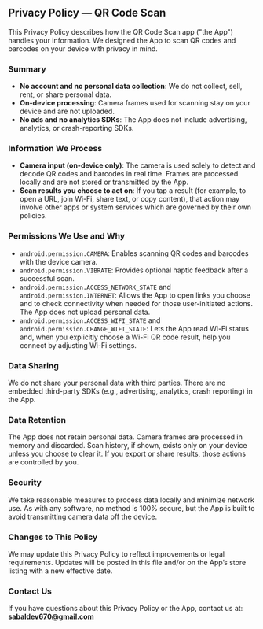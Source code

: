 ## Privacy Policy — QR Code Scan

This Privacy Policy describes how the QR Code Scan app ("the App") handles your information. We designed the App to scan QR codes and barcodes on your device with privacy in mind.

### Summary
- **No account and no personal data collection**: We do not collect, sell, rent, or share personal data.
- **On-device processing**: Camera frames used for scanning stay on your device and are not uploaded.
- **No ads and no analytics SDKs**: The App does not include advertising, analytics, or crash-reporting SDKs.

### Information We Process
- **Camera input (on-device only)**: The camera is used solely to detect and decode QR codes and barcodes in real time. Frames are processed locally and are not stored or transmitted by the App.
- **Scan results you choose to act on**: If you tap a result (for example, to open a URL, join Wi-Fi, share text, or copy content), that action may involve other apps or system services which are governed by their own policies.

### Permissions We Use and Why
- `android.permission.CAMERA`: Enables scanning QR codes and barcodes with the device camera.
- `android.permission.VIBRATE`: Provides optional haptic feedback after a successful scan.
- `android.permission.ACCESS_NETWORK_STATE` and `android.permission.INTERNET`: Allows the App to open links you choose and to check connectivity when needed for those user-initiated actions. The App does not upload personal data.
- `android.permission.ACCESS_WIFI_STATE` and `android.permission.CHANGE_WIFI_STATE`: Lets the App read Wi-Fi status and, when you explicitly choose a Wi-Fi QR code result, help you connect by adjusting Wi-Fi settings.

### Data Sharing
We do not share your personal data with third parties. There are no embedded third-party SDKs (e.g., advertising, analytics, crash reporting) in the App.

### Data Retention
The App does not retain personal data. Camera frames are processed in memory and discarded. Scan history, if shown, exists only on your device unless you choose to clear it. If you export or share results, those actions are controlled by you.

### Security
We take reasonable measures to process data locally and minimize network use. As with any software, no method is 100% secure, but the App is built to avoid transmitting camera data off the device.

### Changes to This Policy
We may update this Privacy Policy to reflect improvements or legal requirements. Updates will be posted in this file and/or on the App’s store listing with a new effective date.

### Contact Us
If you have questions about this Privacy Policy or the App, contact us at: **sabaldev670@gmail.com**

